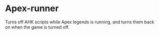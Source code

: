 # Apex-runner
Turns off AHK scripts while Apex legends is running, and turns them back on when the game is turned off.
